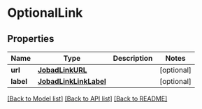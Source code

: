 # OptionalLink


## Properties
Name | Type | Description | Notes
------------ | ------------- | ------------- | -------------
**url** | [**JobadLinkURL**](JobadLinkURL.md) |  | [optional] 
**label** | [**JobadLinkLinkLabel**](JobadLinkLinkLabel.md) |  | [optional] 

[[Back to Model list]](../README.md#documentation-for-models) [[Back to API list]](../README.md#documentation-for-api-endpoints) [[Back to README]](../README.md)



